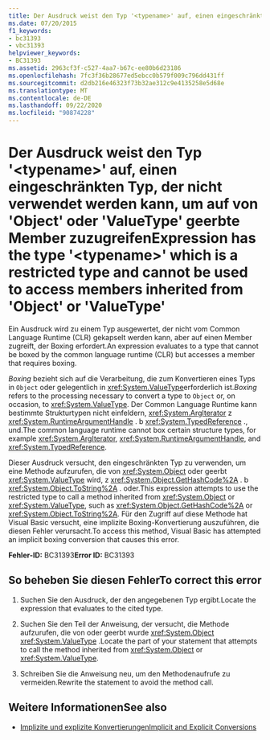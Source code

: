 ```yaml
---
title: Der Ausdruck weist den Typ '<typename>' auf, einen eingeschränkten Typ, der nicht verwendet werden kann, um auf von 'Object' oder 'ValueType' geerbte Member zuzugreifen
ms.date: 07/20/2015
f1_keywords:
- bc31393
- vbc31393
helpviewer_keywords:
- BC31393
ms.assetid: 2963cf3f-c527-4aa7-b67c-ee80b6d23186
ms.openlocfilehash: 7fc3f36b28677ed5ebcc0b579f009c796dd431ff
ms.sourcegitcommit: d2db216e46323f73b32ae312c9e4135258e5d68e
ms.translationtype: MT
ms.contentlocale: de-DE
ms.lasthandoff: 09/22/2020
ms.locfileid: "90874228"
---
```

# <a name="expression-has-the-type-typename-which-is-a-restricted-type-and-cannot-be-used-to-access-members-inherited-from-object-or-valuetype"></a><span data-ttu-id="184f4-102">Der Ausdruck weist den Typ '\<typename>' auf, einen eingeschränkten Typ, der nicht verwendet werden kann, um auf von 'Object' oder 'ValueType' geerbte Member zuzugreifen</span><span class="sxs-lookup"><span data-stu-id="184f4-102">Expression has the type '\<typename>' which is a restricted type and cannot be used to access members inherited from 'Object' or 'ValueType'</span></span>

<span data-ttu-id="184f4-103">Ein Ausdruck wird zu einem Typ ausgewertet, der nicht vom Common Language Runtime (CLR) gekapselt werden kann, aber auf einen Member zugreift, der Boxing erfordert.</span><span class="sxs-lookup"><span data-stu-id="184f4-103">An expression evaluates to a type that cannot be boxed by the common language runtime (CLR) but accesses a member that requires boxing.</span></span>  
  
 <span data-ttu-id="184f4-104">*Boxing* bezieht sich auf die Verarbeitung, die zum Konvertieren eines Typs in `Object` oder gelegentlich in <xref:System.ValueType>erforderlich ist.</span><span class="sxs-lookup"><span data-stu-id="184f4-104">*Boxing* refers to the processing necessary to convert a type to `Object` or, on occasion, to <xref:System.ValueType>.</span></span> <span data-ttu-id="184f4-105">Der Common Language Runtime kann bestimmte Strukturtypen nicht einfeldern, <xref:System.ArgIterator> z <xref:System.RuntimeArgumentHandle> . b <xref:System.TypedReference> ., und.</span><span class="sxs-lookup"><span data-stu-id="184f4-105">The common language runtime cannot box certain structure types, for example <xref:System.ArgIterator>, <xref:System.RuntimeArgumentHandle>, and <xref:System.TypedReference>.</span></span>  
  
 <span data-ttu-id="184f4-106">Dieser Ausdruck versucht, den eingeschränkten Typ zu verwenden, um eine Methode aufzurufen, die von <xref:System.Object> oder geerbt <xref:System.ValueType> wird, z <xref:System.Object.GetHashCode%2A> . b <xref:System.Object.ToString%2A> . oder.</span><span class="sxs-lookup"><span data-stu-id="184f4-106">This expression attempts to use the restricted type to call a method inherited from <xref:System.Object> or <xref:System.ValueType>, such as <xref:System.Object.GetHashCode%2A> or <xref:System.Object.ToString%2A>.</span></span> <span data-ttu-id="184f4-107">Für den Zugriff auf diese Methode hat Visual Basic versucht, eine implizite Boxing-Konvertierung auszuführen, die diesen Fehler verursacht.</span><span class="sxs-lookup"><span data-stu-id="184f4-107">To access this method, Visual Basic has attempted an implicit boxing conversion that causes this error.</span></span>  
  
 <span data-ttu-id="184f4-108">**Fehler-ID:** BC31393</span><span class="sxs-lookup"><span data-stu-id="184f4-108">**Error ID:** BC31393</span></span>  
  
## <a name="to-correct-this-error"></a><span data-ttu-id="184f4-109">So beheben Sie diesen Fehler</span><span class="sxs-lookup"><span data-stu-id="184f4-109">To correct this error</span></span>  
  
1. <span data-ttu-id="184f4-110">Suchen Sie den Ausdruck, der den angegebenen Typ ergibt.</span><span class="sxs-lookup"><span data-stu-id="184f4-110">Locate the expression that evaluates to the cited type.</span></span>  
  
2. <span data-ttu-id="184f4-111">Suchen Sie den Teil der Anweisung, der versucht, die Methode aufzurufen, die von oder geerbt wurde <xref:System.Object> <xref:System.ValueType> .</span><span class="sxs-lookup"><span data-stu-id="184f4-111">Locate the part of your statement that attempts to call the method inherited from <xref:System.Object> or <xref:System.ValueType>.</span></span>  
  
3. <span data-ttu-id="184f4-112">Schreiben Sie die Anweisung neu, um den Methodenaufrufe zu vermeiden.</span><span class="sxs-lookup"><span data-stu-id="184f4-112">Rewrite the statement to avoid the method call.</span></span>  
  
## <a name="see-also"></a><span data-ttu-id="184f4-113">Weitere Informationen</span><span class="sxs-lookup"><span data-stu-id="184f4-113">See also</span></span>

- [<span data-ttu-id="184f4-114">Implizite und explizite Konvertierungen</span><span class="sxs-lookup"><span data-stu-id="184f4-114">Implicit and Explicit Conversions</span></span>](../../programming-guide/language-features/data-types/implicit-and-explicit-conversions.md)
